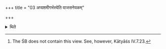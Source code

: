 +++
title = "03 अप्यशमीगर्भस्येति वाजसनेयकम्"

+++

<details><summary>थिते</summary>

3. “Even out of the (Aśvattha-tree) not grown on a Sami tree” —this is the view of the Vājasaneyins.[^1]   

[^1]: The ŚB does not contain this view. See, however, Kātyāśs IV.7.23.
</details>
